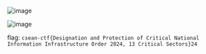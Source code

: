 ![image](https://github.com/user-attachments/assets/0f4129f8-be15-47df-b7aa-377eeef51fd1)

![image](https://github.com/user-attachments/assets/9c543b4e-9422-4c3d-afb0-304a666ac57d)

flag: `csean-ctf{Designation and Protection of Critical National Information Infrastructure Order 2024, 13 Critical Sectors}24`
